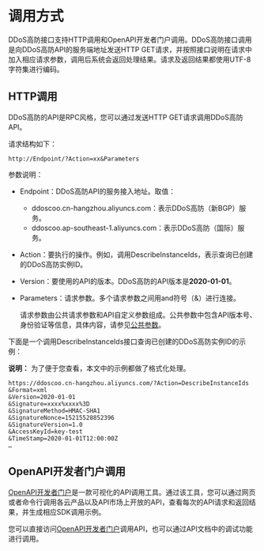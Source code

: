 # 调用方式

DDoS高防接口支持HTTP调用和OpenAPI开发者门户调用。DDoS高防接口调用是向DDoS高防API的服务端地址发送HTTP GET请求，并按照接口说明在请求中加入相应请求参数，调用后系统会返回处理结果。请求及返回结果都使用UTF-8字符集进行编码。

## HTTP调用

DDoS高防的API是RPC风格，您可以通过发送HTTP GET请求调用DDoS高防API。

请求结构如下：

```
http://Endpoint/?Action=xx&Parameters
```

参数说明：

-   Endpoint：DDoS高防API的服务接入地址。取值：
    -   ddoscoo.cn-hangzhou.aliyuncs.com：表示DDoS高防（新BGP）服务。
    -   ddoscoo.ap-southeast-1.aliyuncs.com：表示DDoS高防（国际）服务。
-   Action：要执行的操作。例如，调用DescribeInstanceIds，表示查询已创建的DDoS高防实例ID。
-   Version：要使用的API的版本。DDoS高防的API版本是**2020-01-01**。
-   Parameters：请求参数。多个请求参数之间用and符号（&）进行连接。

    请求参数由公共请求参数和API自定义参数组成。公共参数中包含API版本号、身份验证等信息，具体内容，请参见[公共参数]()。


下面是一个调用DescribeInstanceIds接口查询已创建的DDoS高防实例ID的示例：

**说明：** 为了便于您查看，本文中的示例都做了格式化处理。

```
https://ddoscoo.cn-hangzhou.aliyuncs.com/?Action=DescribeInstanceIds
&Format=xml
&Version=2020-01-01
&Signature=xxxx%xxxx%3D
&SignatureMethod=HMAC-SHA1
&SignatureNonce=15215528852396
&SignatureVersion=1.0
&AccessKeyId=key-test
&TimeStamp=2020-01-01T12:00:00Z
…
```

## OpenAPI开发者门户调用

[OpenAPI开发者门户](https://next.api.aliyun.com/api/ddoscoo/2020-01-01)是一款可视化的API调用工具。通过该工具，您可以通过网页或者命令行调用各云产品以及API市场上开放的API，查看每次的API请求和返回结果，并生成相应SDK调用示例。

您可以直接访问[OpenAPI开发者门户](https://next.api.aliyun.com/api/ddoscoo/2020-01-01)调用API，也可以通过API文档中的调试功能进行调用。

